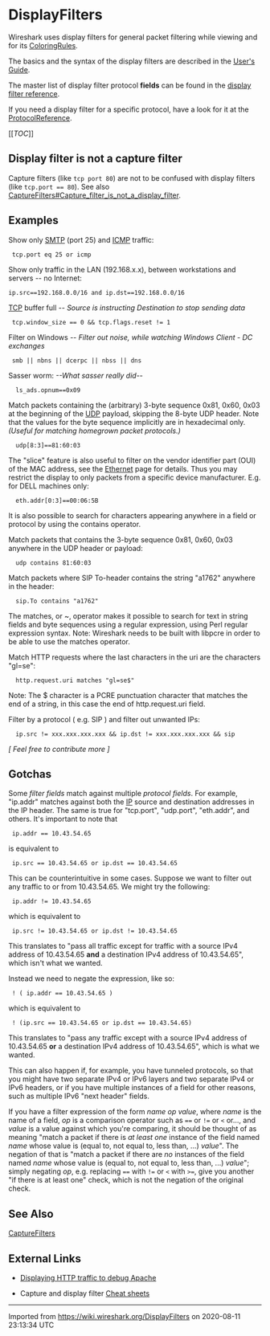 # DisplayFilters

Wireshark uses display filters for general packet filtering while viewing and for its [ColoringRules](/ColoringRules).

The basics and the syntax of the display filters are described in the [User's Guide](https://www.wireshark.org/docs/wsug_html_chunked/ChWorkBuildDisplayFilterSection.html).

The master list of display filter protocol **fields** can be found in the [display filter reference](https://www.wireshark.org/docs/dfref/).

If you need a display filter for a specific protocol, have a look for it at the [ProtocolReference](/ProtocolReference).

[[_TOC_]]

## Display filter is not a capture filter

Capture filters (like `tcp port 80`) are not to be confused with display filters (like `tcp.port == 80`). See also [CaptureFilters\#Capture\_filter\_is\_not\_a\_display\_filter](/CaptureFilters#Capture_filter_is_not_a_display_filter).

## Examples

Show only [SMTP](/SMTP) (port 25) and [ICMP](/ICMP) traffic:

``` 
 tcp.port eq 25 or icmp
```

Show only traffic in the LAN (192.168.x.x), between workstations and servers -- no Internet:

    ip.src==192.168.0.0/16 and ip.dst==192.168.0.0/16

[TCP](/TCP) buffer full *-- Source is instructing Destination to stop sending data*

``` 
 tcp.window_size == 0 && tcp.flags.reset != 1
```

Filter on Windows *-- Filter out noise, while watching Windows Client - DC exchanges*

``` 
 smb || nbns || dcerpc || nbss || dns
```

Sasser worm: *--What sasser really did--*

``` 
  ls_ads.opnum==0x09
```

Match packets containing the (arbitrary) 3-byte sequence 0x81, 0x60, 0x03 at the beginning of the [UDP](/UDP) payload, skipping the 8-byte UDP header. Note that the values for the byte sequence implicitly are in hexadecimal only. *(Useful for matching homegrown packet protocols.)*

``` 
  udp[8:3]==81:60:03
```

The "slice" feature is also useful to filter on the vendor identifier part (OUI) of the MAC address, see the [Ethernet](/Ethernet) page for details. Thus you may restrict the display to only packets from a specific device manufacturer. E.g. for DELL machines only:

``` 
  eth.addr[0:3]==00:06:5B
```

It is also possible to search for characters appearing anywhere in a field or protocol by using the contains operator.

Match packets that contains the 3-byte sequence 0x81, 0x60, 0x03 anywhere in the UDP header or payload:

``` 
  udp contains 81:60:03
```

Match packets where SIP To-header contains the string "a1762" anywhere in the header:

``` 
  sip.To contains "a1762"
```

The matches, or \~, operator makes it possible to search for text in string fields and byte sequences using a regular expression, using Perl regular expression syntax. Note: Wireshark needs to be built with libpcre in order to be able to use the matches operator.

Match HTTP requests where the last characters in the uri are the characters "gl=se":

``` 
  http.request.uri matches "gl=se$"
```

Note: The $ character is a PCRE punctuation character that matches the end of a string, in this case the end of http.request.uri field.

Filter by a protocol ( e.g. SIP ) and filter out unwanted IPs:

``` 
  ip.src != xxx.xxx.xxx.xxx && ip.dst != xxx.xxx.xxx.xxx && sip
```

*\[ Feel free to contribute more \]*

## Gotchas

Some *filter fields* match against multiple *protocol fields*. For example, "ip.addr" matches against both the [IP](/IP) source and destination addresses in the IP header. The same is true for "tcp.port", "udp.port", "eth.addr", and others. It's important to note that

``` 
 ip.addr == 10.43.54.65
```

is equivalent to

``` 
 ip.src == 10.43.54.65 or ip.dst == 10.43.54.65
```

This can be counterintuitive in some cases. Suppose we want to filter out any traffic to or from 10.43.54.65. We might try the following:

``` 
 ip.addr != 10.43.54.65
```

which is equivalent to

``` 
 ip.src != 10.43.54.65 or ip.dst != 10.43.54.65
```

This translates to "pass all traffic except for traffic with a source IPv4 address of 10.43.54.65 **and** a destination IPv4 address of 10.43.54.65", which isn't what we wanted.

Instead we need to negate the expression, like so:

``` 
 ! ( ip.addr == 10.43.54.65 )
```

which is equivalent to

``` 
 ! (ip.src == 10.43.54.65 or ip.dst == 10.43.54.65)
```

This translates to "pass any traffic except with a source IPv4 address of 10.43.54.65 **or** a destination IPv4 address of 10.43.54.65", which is what we wanted.

This can also happen if, for example, you have tunneled protocols, so that you might have two separate IPv4 or IPv6 layers and two separate IPv4 or IPv6 headers, or if you have multiple instances of a field for other reasons, such as multiple IPv6 "next header" fields.

If you have a filter expression of the form *name* *op* *value*, where *name* is the name of a field, *op* is a comparison operator such as `==` or `!=` or `<` or..., and *value* is a value against which you're comparing, it should be thought of as meaning "match a packet if there is *at least one* instance of the field named *name* whose value is (equal to, not equal to, less than, ...) *value*". The negation of that is "match a packet if there are *no* instances of the field named *name* whose value is (equal to, not equal to, less than, ...) *value*"; simply negating *op*, e.g. replacing `==` with `!=` or `<` with `>=`, give you another "if there is at least one" check, which is not the negation of the original check.

## See Also

[CaptureFilters](/CaptureFilters)

## External Links

  - [Displaying HTTP traffic to debug Apache](http://www.askapache.com/htaccess/sniff-http-to-debug-apache-htaccess-and-httpdconf.html)

  - Capture and display filter [Cheat sheets](http://packetlife.net/blog/2008/oct/18/cheat-sheets-tcpdump-and-wireshark/)

---

Imported from https://wiki.wireshark.org/DisplayFilters on 2020-08-11 23:13:34 UTC
